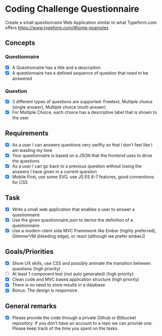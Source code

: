 # Coding Challenge Questionnaire

Create a small questionnaire Web Application similar to what Typeform.com offers https://www.typeform.com/#home-examples

## Concepts

### Questionnaire
- [x] A Questionnaire has a title and a description
- [x] A questionnaire has a defined sequence of question that need to be answered

### Question
- [x] 3 different types of questions are supported: Freetext, Multiple choice (single answer), Multiple
choice (multi answer)
- [x] For Multiple Choice, each choice has a descriptive label that is shown to the user

## Requirements
- [x] As a user I can answers questions very swiftly so that I don’t feel like I am wasting my time
- [x] Your questionnaire is based on a JSON that the frontend uses to drive the questions
- [x] As a user I can go back to a previous question without losing the answers I have given in a current
question
- [x] Mobile First, use some SVG, use JS ES 6-7 features, good conventions for CSS

## Task
- [x] Write a small web application that enables a user to answer a questionnaire
- [x] Use the given questionnaire.json to derive the definition of a questionnaire
- [x] Use a modern client side MVC Framework like Ember (highly preferred), GlimmerVM (bleeding edge), or
react (although we prefer emberJ)

## Goals/Priorities
- [x] Show UX skills, use CSS and possibly animate the transition between questions (high priority)
- [ ] At least 1 component test (not auto generated) (high priority)
- [x] Clean code and MVC based application structure (high priority)
- [x] There is no need to store results in a database
- [x] Bonus: The design is responsive

## General remarks
- [x] Please provide the code through a private Github or Bitbucket repository. If you don’t have an account to a repo we can provide one. Please keep track of the time you spent on the tasks.
